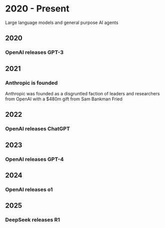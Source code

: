 # 2020 - Present

Large language models and general purpose AI agents

## 2020

### OpenAI releases GPT-3

## 2021

### Anthropic is founded

Anthropic was founded as a disgruntled faction of leaders and researchers from OpenAI with a $480m gift from Sam Bankman Fried

## 2022

### OpenAI releases ChatGPT

## 2023

### OpenAI releases GPT-4

## 2024

### OpenAI releases o1

## 2025

### DeepSeek releases R1
